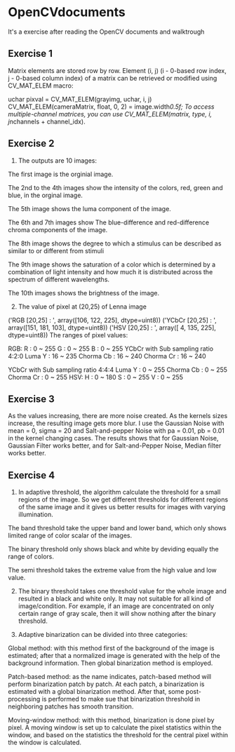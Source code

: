 # OpenCVdocuments

It's a exercise after reading the OpenCV documents and walktrough

## Exercise 1
Matrix elements are stored row by row. Element (i, j) (i - 0-based row index, j - 0-based column index) of a matrix can be retrieved or modified using CV_MAT_ELEM macro:

uchar pixval = CV_MAT_ELEM(grayimg, uchar, i, j)
CV_MAT_ELEM(cameraMatrix, float, 0, 2) = image.width*0.5f;
To access multiple-channel matrices, you can use CV_MAT_ELEM(matrix, type, i, j*nchannels + channel_idx).

## Exercise 2
1. The outputs are 10 images:

The first image is the orginial image.

The 2nd to the 4th images show the intensity of the colors, red, green and blue, in the orginal image.

The 5th image shows the luma component of the image.

The 6th and 7th images show The blue-difference and red-difference chroma components of the image.

The 8th image shows the degree to which a stimulus can be described as similar to or different from stimuli

The 9th image shows the saturation of a color which is determined by a combination of light intensity and how much it is distributed across the spectrum of different wavelengths.

The 10th images shows the brightness of the image.

2. The value of pixel at (20,25) of Lenna image

('RGB [20,25] : ', array([106, 122, 225], dtype=uint8))
('YCbCr [20,25] : ', array([151, 181, 103], dtype=uint8))
('HSV [20,25] : ', array([  4, 135, 225], dtype=uint8))
The ranges of pixel values:

RGB: 
R : 0 ~ 255
G : 0 ~ 255
B : 0 ~ 255
YCbCr with Sub sampling ratio 4:2:0
Luma Y : 16 ~ 235
Chorma Cb : 16 ~ 240
Chorma Cr : 16 ~ 240

YCbCr with Sub sampling ratio 4:4:4
Luma Y : 0 ~ 255
Chorma Cb : 0 ~ 255
Chorma Cr : 0 ~ 255
HSV:
H : 0 ~ 180
S : 0 ~ 255
V : 0 ~ 255

## Exercise 3
As the values increasing, there are more noise created. As the kernels sizes increase, the resulting image gets more blur. I use the Gaussian Noise with mean = 0, sigma = 20 and Salt-and-pepper Noise with pa = 0.01, pb = 0.01 in the kernel changing cases.
The results shows that for Gaussian Noise, Gaussian Filter works better, and for Salt-and-Pepper Noise, Median filter works better.

## Exercise 4
1. In adaptive threshold, the algorithm calculate the threshold for a small regions of the image. So we get different thresholds for different regions of the same image and it gives us better results for images with varying illumination.

The band threshold take the upper band and lower band, which only shows limited range of color scalar of the images.

The binary threshold only shows black and white by deviding equally the range of colors.

The semi threshold takes the extreme value from the high value and low value.

2. The binary threshold takes one threshold value for the whole image and resulted in a black and white only. It may not suitable for all kind of image/condition. For example, if an image are concentrated on only certain range of gray scale, then it will show nothing after the binary threshold.

3. Adaptive binarization can be divided into three categories:

Global method: with this method first of the background of the image is estimated; after that a normalized image is generated with the help of the background information. Then global binarization method is employed.

Patch-based method: as the name indicates, patch-based method will perform binarization patch by patch. At each patch, a binarization is estimated with a global binarization method. After that, some post-processing is performed to make sue that binarization threshold in neighboring patches has smooth transition.

Moving-window method: with this method, binarization is done pixel by pixel. A moving window is set up to calculate the pixel statistics within the window, and based on the statistics the threshold for the central pixel within the window is calculated.

